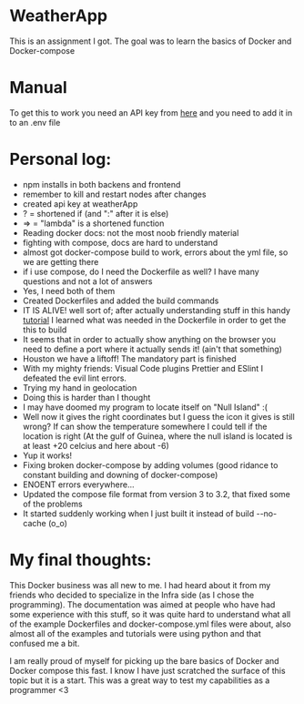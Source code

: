 # WeatherApp

This is an assignment I got. The goal was to learn the basics of Docker and Docker-compose

# Manual

To get this to work you need an API key from [here](https://openweathermap.org/) and you need to add it in to an .env file

# Personal log:

- npm installs in both backens and frontend
- remember to kill and restart nodes after changes
- created api key at weatherApp
- ? = shortened if (and ":" after it is else)
- => = "lambda" is a shortened function
- Reading docker docs: not the most noob friendly material
- fighting with compose, docs are hard to understand
- almost got docker-compose build to work, errors about the yml file, so we are getting there
- if i use compose, do I need the Dockerfile as well? I have many questions and not a lot of answers
- Yes, I need both of them
- Created Dockerfiles and added the build commands
- IT IS ALIVE! well sort of; after actually understanding stuff in this handy [tutorial](http://www.summa.com/blog/docker-for-developers-composing-multi-container-networks) I learned what was needed in the Dockerfile in order to get the this to build
- It seems that in order to actually show anything on the browser you need to define a port where it actually sends it! (ain't that something)
- Houston we have a liftoff! The mandatory part is finished
- With my mighty friends: Visual Code plugins Prettier and ESlint I defeated the evil lint errors.
- Trying my hand in geolocation
- Doing this is harder than I thought
- I may have doomed my program to locate itself on "Null Island" :(
- Well now it gives the right coordinates but I guess the icon it gives is still wrong? If can show the temperature somewhere I could tell if the location is right (At the gulf of Guinea, where the null island is located is at least +20 celcius and here about -6)
- Yup it works!
- Fixing broken docker-compose by adding volumes (good ridance to constant building and downing of docker-compose)
- ENOENT errors everywhere...
- Updated the compose file format from version 3 to 3.2, that fixed some of the problems
- It started suddenly working when I just built it instead of build --no-cache (o_o)

# My final thoughts:

This Docker business was all new to me. I had heard about it from my friends who decided to specialize in the Infra side (as I chose the programming). The documentation was aimed at people who have had some experience with this stuff, so it was quite hard to understand what all of the example Dockerfiles and docker-compose.yml files were about, also almost all of the examples and tutorials were using python and that confused me a bit.

I am really proud of myself for picking up the bare basics of Docker and Docker compose this fast. I know I have just scratched the surface of this topic but it is a start. This was a great way to test my capabilities as a programmer <3
